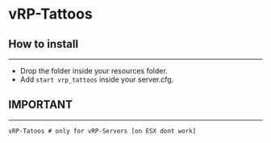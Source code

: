 # vRP-Tattoos

## How to install
---
- Drop the folder inside your resources folder.
- Add `start vrp_tattoos` inside your server.cfg.

## IMPORTANT
---
	vRP-Tatoos # only for vRP-Servers [on ESX dont work]
